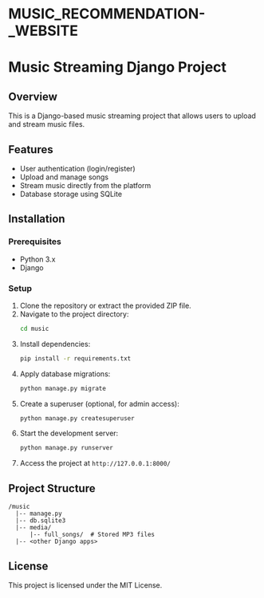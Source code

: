 # MUSIC_RECOMMENDATION-_WEBSITE
# Music Streaming Django Project

## Overview
This is a Django-based music streaming project that allows users to upload and stream music files.

## Features
- User authentication (login/register)
- Upload and manage songs
- Stream music directly from the platform
- Database storage using SQLite

## Installation
### Prerequisites
- Python 3.x
- Django

### Setup
1. Clone the repository or extract the provided ZIP file.
2. Navigate to the project directory:
   ```sh
   cd music
   ```
3. Install dependencies:
   ```sh
   pip install -r requirements.txt
   ```
4. Apply database migrations:
   ```sh
   python manage.py migrate
   ```
5. Create a superuser (optional, for admin access):
   ```sh
   python manage.py createsuperuser
   ```
6. Start the development server:
   ```sh
   python manage.py runserver
   ```
7. Access the project at `http://127.0.0.1:8000/`

## Project Structure
```
/music
  |-- manage.py
  |-- db.sqlite3
  |-- media/
      |-- full_songs/  # Stored MP3 files
  |-- <other Django apps>
```

## License
This project is licensed under the MIT License.




